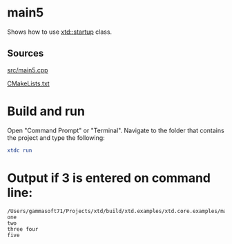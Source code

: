 # main5

Shows how to use [xtd::startup](../../../../src/xtd.core/include/xtd/startup.h) class.

## Sources

[src/main5.cpp](src/main5.cpp)

[CMakeLists.txt](CMakeLists.txt)

# Build and run

Open "Command Prompt" or "Terminal". Navigate to the folder that contains the project and type the following:

```cmake
xtdc run
```

# Output if 3 is entered on command line:

```
/Users/gammasoft71/Projects/xtd/build/xtd.examples/xtd.core.examples/mains/main1/Debug/main5
one
two
three four
five
```
